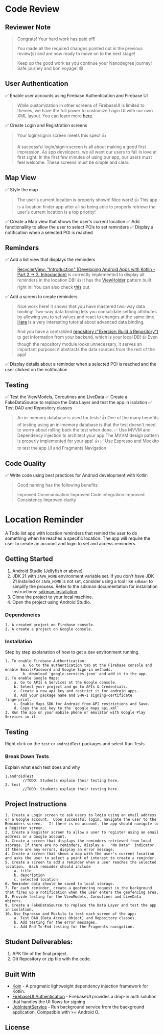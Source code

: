 # Code Review
## Reviewer Note 
> Congrats! Your hard work has paid off!
> 
> You made all the required changes pointed out in the previous review(s) and are now ready to move on to the next stage!
> 
> Keep up the good work as you continue your Nanodegree journey! Safe journey and bon voyage! 😄

## User Authentication 
✅ Enable user accounts using Firebase Authentication and Firebase UI
> While customization in other screens of FirebaseUI is limited to themes, we have the full power to customize Login UI with our own XML layout. You can learn more [here](https://github.com/firebase/FirebaseUI-Android/blob/master/auth/README.md#custom-layout).

✅ Create Login and Registration screens
> Your login/signin screen meets this spec! 👍
> 
> A successful login/signin screen is all about making a good first impression. As app developers, we all want our users to fall in love at first sight. In the first few minutes of using our app, our users must feel welcome. These screens must be simple and clear.

## Map View 
✅ Style the map 
> The user's current location is properly shown! Nice work! 👍 This app is a location finder app after all so being able to properly retrieve the user's current location is a top priority!

✅ Create a Map view that shows the user's current location 
✅ Add functionaility to allow the user to select POIs to set reminders 
✅ Display a notification when a selected POI is reached

## Reminders 
✅ Add a list view that displays the reminders
> [RecyclerView: "Introduction" (Developing Android Apps with Kotlin -Part 2 -> 3. Introduction)](https://learn.udacity.com/nanodegrees/nd940/parts/cd0636/lessons/c1fc6e4c-905a-4afc-a6d1-d9b05b5d4a35/concepts/a2c72d20-277a-481c-9fee-692fb785a9af) is correctly implemented to display all reminders in the location DB! 👍 It has the [ViewHolder](https://developer.android.com/develop/ui/views/layout/recyclerview#implement-adapter) pattern built right in! You can also check [this](https://www.youtube.com/watch?v=LqBlYJTfLP4) out.
>

✅ Add a screen to create reminders
> Nice work here! It shows that you have mastered two-way data binding! Two-way data binding lets you consolidate setting attributes by allowing you to set values and react to changes at the same time. [Here](https://www.youtube.com/watch?v=u8d_zXukB2w) is a very interesting tutorial about advanced data binding.
> 
> And you have a centralized [repository ("Exercise: Build a Repository")](https://learn.udacity.com/nanodegrees/nd940) to get information from your backend, which is your local DB! 👍 Even though the repository module looks unnecessary, it serves an important purpose: it abstracts the data sources from the rest of the app!
> 
✅ Display details about a reminder when a selected POI is reached and the user clicked on the notification 

## Testing 
✅ Test the ViewModels, Coroutines and LiveData
✅ Create a FakeDataSource to replace the Data Layer and test the app in isolation 
✅ Test DAO and Repository classes 
> An in-memory database is used for tests! 👍 One of the many benefits of testing using an in-memory database is that the test doesn't need to worry about rolling back the test when done.
✅ Use MVVM and Dependency injection to architect your app 
> The MVVM design pattern is properly implemented for your app! 👍
✅ Use Espresso and Mockito to test the app UI and Fragments Navigation

## Code Quality 
✅ Write code using best practices for Android development with Kotlin
> Good naming has the following benefits:
> 
> Improved Communication
> Improved Code integration
> Improved Consistency
> Improved clarity

# Location Reminder

A Todo list app with location reminders that remind the user to do something when he reaches a specific location. The app will require the user to create an account and login to set and access reminders.

## Getting Started

1. Android Studio (Jellyfish or above)
2. JDK 21 with `JAVA_HOME` environment variable set. If you don't have JDK 21 installed or `JAVA_HOME` is not set, consider using a tool like `sdkman` to simplify the process. Refer to the sdkman documentation for installation instructions: [sdkman installation](https://sdkman.io/install)
3. Clone the project to your local machine. 
4. Open the project using Android Studio.

### Dependencies

```
1. A created project on Firebase console.
2. A create a project on Google console.
```

### Installation

Step by step explanation of how to get a dev environment running.

```
1. To enable Firebase Authentication:
        a. Go to the authentication tab at the Firebase console and enable Email/Password and Google Sign-in methods.
        b. download `google-services.json` and add it to the app.
2. To enable Google Maps:
    a. Go to APIs & Services at the Google console.
    b. Select your project and go to APIs & Credentials.
    c. Create a new api key and restrict it for android apps.
    d. Add your package name and SHA-1 signing-certificate fingerprint.
    c. Enable Maps SDK for Android from API restrictions and Save.
    d. Copy the api key to the `google_maps_api.xml`
3. Run the app on your mobile phone or emulator with Google Play Services in it.
```

## Testing

Right click on the `test` or `androidTest` packages and select Run Tests

### Break Down Tests

Explain what each test does and why

```
1.androidTest
        //TODO: Students explain their testing here.
2. test
        //TODO: Students explain their testing here.
```

## Project Instructions
    1. Create a Login screen to ask users to login using an email address or a Google account.  Upon successful login, navigate the user to the Reminders screen.   If there is no account, the app should navigate to a Register screen.
    2. Create a Register screen to allow a user to register using an email address or a Google account.
    3. Create a screen that displays the reminders retrieved from local storage. If there are no reminders, display a   "No Data"  indicator.  If there are any errors, display an error message.
    4. Create a screen that shows a map with the user's current location and asks the user to select a point of interest to create a reminder.
    5. Create a screen to add a reminder when a user reaches the selected location.  Each reminder should include
        a. title
        b. description
        c. selected location
    6. Reminder data should be saved to local storage.
    7. For each reminder, create a geofencing request in the background that fires up a notification when the user enters the geofencing area.
    8. Provide testing for the ViewModels, Coroutines and LiveData objects.
    9. Create a FakeDataSource to replace the Data Layer and test the app in isolation.
    10. Use Espresso and Mockito to test each screen of the app:
        a. Test DAO (Data Access Object) and Repository classes.
        b. Add testing for the error messages.
        c. Add End-To-End testing for the Fragments navigation.


## Student Deliverables:

1. APK file of the final project.
2. Git Repository or zip file with the code.

## Built With

* [Koin](https://github.com/InsertKoinIO/koin) - A pragmatic lightweight dependency injection framework for Kotlin.
* [FirebaseUI Authentication](https://github.com/firebase/FirebaseUI-Android/blob/master/auth/README.md) - FirebaseUI provides a drop-in auth solution that handles the UI flows for signing
* [JobIntentService](https://developer.android.com/reference/androidx/core/app/JobIntentService) - Run background service from the background application, Compatible with >= Android O.

## License
